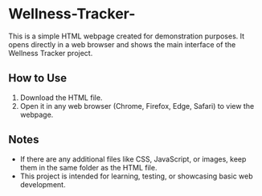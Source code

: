 # Wellness-Tracker-
This is a simple HTML webpage created for demonstration purposes. It opens directly in a web browser and shows the main interface of the Wellness Tracker project.

## How to Use
1. Download the HTML file.
2. Open it in any web browser (Chrome, Firefox, Edge, Safari) to view the webpage.

## Notes
- If there are any additional files like CSS, JavaScript, or images, keep them in the same folder as the HTML file.
- This project is intended for learning, testing, or showcasing basic web development.
